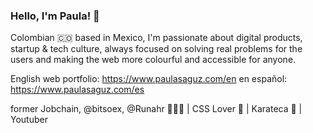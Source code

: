 ### Hello, I'm Paula! 👋

Colombian 🇨🇴 based in Mexico, I'm passionate about digital products, startup & tech culture, always focused on solving real problems for the users and making the web more colourful and accessible for anyone.

English web portfolio: https://www.paulasaguz.com/en
en español: https://www.paulasaguz.com/es

former Jobchain, @bitsoex, @Runahr 👩🏻‍💻 | CSS Lover 🎨 | Karateca 🥋 | Youtuber
